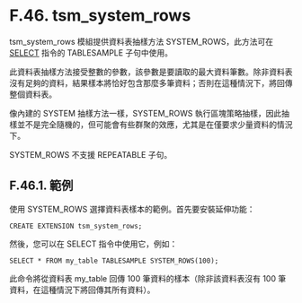 # F.46. tsm\_system\_rows

tsm\_system\_rows 模組提供資料表抽樣方法 SYSTEM\_ROWS，此方法可在 [SELECT](../../reference/sql-commands/select.md) 指令的 TABLESAMPLE 子句中使用。

此資料表抽樣方法接受整數的參數，該參數是要讀取的最大資料筆數。除非資料表沒有足夠的資料，結果樣本將恰好包含那麼多筆資料；否則在這種情況下，將回傳整個資料表。

像內建的 SYSTEM 抽樣方法一樣，SYSTEM\_ROWS 執行區塊策略抽樣，因此抽樣並不是完全隨機的，但可能會有些群聚的效應，尤其是在僅要求少量資料的情況下。

SYSTEM\_ROWS 不支援 REPEATABLE 子句。

## F.46.1. 範例

使用 SYSTEM\_ROWS 選擇資料表樣本的範例。首先要安裝延伸功能：

```
CREATE EXTENSION tsm_system_rows;
```

然後，您可以在 SELECT 指令中使用它，例如：

```
SELECT * FROM my_table TABLESAMPLE SYSTEM_ROWS(100);
```

此命令將從資料表 my\_table 回傳 100 筆資料的樣本（除非該資料表沒有 100 筆資料，在這種情況下將回傳其所有資料）。
